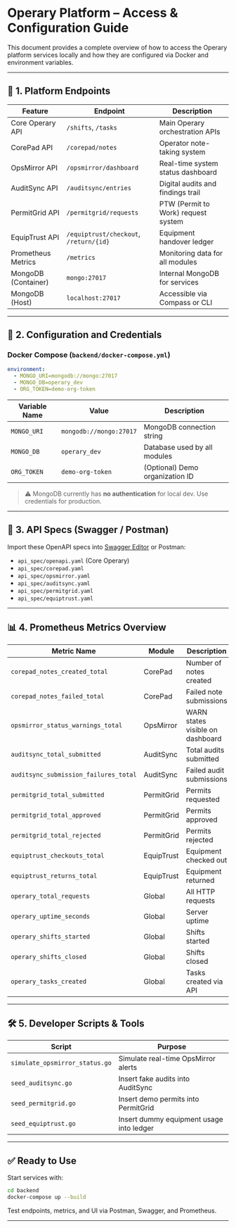 # Operary Platform – Access & Configuration Guide

This document provides a complete overview of how to access the Operary platform services locally and how they are configured via Docker and environment variables.

---

## 📍 1. Platform Endpoints

| Feature             | Endpoint                                     | Description                                  |
|---------------------|----------------------------------------------|----------------------------------------------|
| Core Operary API    | `/shifts`, `/tasks`                          | Main Operary orchestration APIs              |
| CorePad API         | `/corepad/notes`                             | Operator note-taking system                  |
| OpsMirror API       | `/opsmirror/dashboard`                       | Real-time system status dashboard            |
| AuditSync API       | `/auditsync/entries`                         | Digital audits and findings trail            |
| PermitGrid API      | `/permitgrid/requests`                       | PTW (Permit to Work) request system          |
| EquipTrust API      | `/equiptrust/checkout`, `/return/{id}`      | Equipment handover ledger                    |
| Prometheus Metrics  | `/metrics`                                   | Monitoring data for all modules              |
| MongoDB (Container) | `mongo:27017`                                | Internal MongoDB for services                |
| MongoDB (Host)      | `localhost:27017`                            | Accessible via Compass or CLI                |

---

## 🔐 2. Configuration and Credentials

### Docker Compose (`backend/docker-compose.yml`)

```yaml
environment:
  - MONGO_URI=mongodb://mongo:27017
  - MONGO_DB=operary_dev
  - ORG_TOKEN=demo-org-token
```

| Variable Name   | Value                        | Description                      |
|------------------|-----------------------------|----------------------------------|
| `MONGO_URI`      | `mongodb://mongo:27017`     | MongoDB connection string        |
| `MONGO_DB`       | `operary_dev`               | Database used by all modules     |
| `ORG_TOKEN`      | `demo-org-token`            | (Optional) Demo organization ID  |

> ⚠️ MongoDB currently has **no authentication** for local dev. Use credentials for production.

---

## 🧪 3. API Specs (Swagger / Postman)

Import these OpenAPI specs into [Swagger Editor](https://editor.swagger.io/) or Postman:

- `api_spec/openapi.yaml` (Core Operary)
- `api_spec/corepad.yaml`
- `api_spec/opsmirror.yaml`
- `api_spec/auditsync.yaml`
- `api_spec/permitgrid.yaml`
- `api_spec/equiptrust.yaml`

---

## 📊 4. Prometheus Metrics Overview

| Metric Name                           | Module       | Description                              |
|---------------------------------------|--------------|------------------------------------------|
| `corepad_notes_created_total`         | CorePad      | Number of notes created                  |
| `corepad_notes_failed_total`          | CorePad      | Failed note submissions                  |
| `opsmirror_status_warnings_total`     | OpsMirror    | WARN states visible on dashboard         |
| `auditsync_total_submitted`           | AuditSync    | Total audits submitted                   |
| `auditsync_submission_failures_total` | AuditSync    | Failed audit submissions                 |
| `permitgrid_total_submitted`          | PermitGrid   | Permits requested                        |
| `permitgrid_total_approved`           | PermitGrid   | Permits approved                         |
| `permitgrid_total_rejected`           | PermitGrid   | Permits rejected                         |
| `equiptrust_checkouts_total`          | EquipTrust   | Equipment checked out                    |
| `equiptrust_returns_total`            | EquipTrust   | Equipment returned                       |
| `operary_total_requests`              | Global       | All HTTP requests                        |
| `operary_uptime_seconds`              | Global       | Server uptime                            |
| `operary_shifts_started`              | Global       | Shifts started                 |
| `operary_shifts_closed`               | Global       | Shifts closed                  |
| `operary_tasks_created`               | Global       | Tasks created via API          |

---

## 🛠 5. Developer Scripts & Tools

| Script                        | Purpose                                      |
|-------------------------------|----------------------------------------------|
| `simulate_opsmirror_status.go`| Simulate real-time OpsMirror alerts          |
| `seed_auditsync.go`           | Insert fake audits into AuditSync            |
| `seed_permitgrid.go`          | Insert demo permits into PermitGrid          |
| `seed_equiptrust.go`          | Insert dummy equipment usage into ledger     |

---

## ✅ Ready to Use

Start services with:

```bash
cd backend
docker-compose up --build
```

Test endpoints, metrics, and UI via Postman, Swagger, and Prometheus.

---